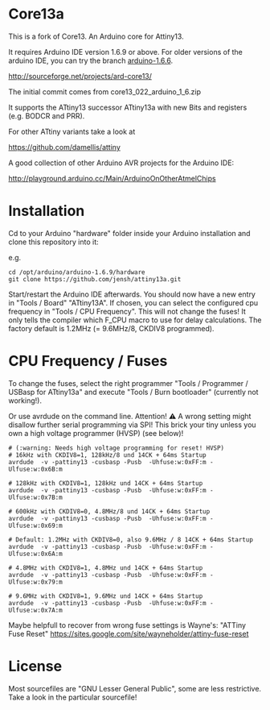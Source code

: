 Core13a
=======

This is a fork of Core13. An Arduino core for Attiny13.

It requires Arduino IDE version 1.6.9 or above. For older versions of
the arduino IDE, you can try the branch
[arduino-1.6.6](https://github.com/jensh/attiny13a/tree/arduino-1.6.6).

http://sourceforge.net/projects/ard-core13/

The initial commit comes from core13_022_arduino_1_6.zip

It supports the ATtiny13 successor ATtiny13a with new Bits and
registers (e.g. BODCR and PRR).


For other ATtiny variants take a look at

https://github.com/damellis/attiny


A good collection of other Arduino AVR projects for the Arduino IDE:

http://playground.arduino.cc/Main/ArduinoOnOtherAtmelChips


Installation
============

Cd to your Arduino "hardware" folder inside your Arduino
installation and clone this repository into it:

e.g.
```
cd /opt/arduino/arduino-1.6.9/hardware
git clone https://github.com/jensh/attiny13a.git
```

Start/restart the Arduino IDE afterwards. You should now have a new
entry in "Tools / Board" "ATtiny13A". If chosen, you can select the
configured cpu frequency in "Tools / CPU Frequency". This will not
change the fuses! It only tells the compiler which F_CPU macro to use
for delay calculations. The factory default is 1.2MHz (= 9.6MHz/8,
CKDIV8 programmed).


CPU Frequency / Fuses
=====================

To change the fuses, select the right programmer
"Tools / Programmer / USBasp for ATtiny13a" and execute "Tools / Burn
bootloader" (currently not working!).

Or use avrdude on the command line. Attention! :warning: A wrong setting might
disallow further serial programming via SPI! This brick your tiny
unless you own a high voltage programmer (HVSP) (see below)!

```
# (:warning: Needs high voltage programming for reset! HVSP)
# 16kHz with CKDIV8=1, 128kHz/8 und 14CK + 64ms Startup
avrdude  -v -pattiny13 -cusbasp -Pusb  -Uhfuse:w:0xFF:m -Ulfuse:w:0x6B:m

# 128kHz with CKDIV8=1, 128kHz und 14CK + 64ms Startup
avrdude  -v -pattiny13 -cusbasp -Pusb  -Uhfuse:w:0xFF:m -Ulfuse:w:0x7B:m

# 600kHz with CKDIV8=0, 4.8MHz/8 und 14CK + 64ms Startup
avrdude  -v -pattiny13 -cusbasp -Pusb  -Uhfuse:w:0xFF:m -Ulfuse:w:0x69:m

# Default: 1.2MHz with CKDIV8=0, also 9.6MHz / 8 14CK + 64ms Startup
avrdude  -v -pattiny13 -cusbasp -Pusb  -Uhfuse:w:0xFF:m -Ulfuse:w:0x6A:m

# 4.8MHz with CKDIV8=1, 4.8MHz und 14CK + 64ms Startup
avrdude  -v -pattiny13 -cusbasp -Pusb  -Uhfuse:w:0xFF:m -Ulfuse:w:0x79:m

# 9.6MHz with CKDIV8=1, 9.6MHz und 14CK + 64ms Startup
avrdude  -v -pattiny13 -cusbasp -Pusb  -Uhfuse:w:0xFF:m -Ulfuse:w:0x7A:m
```

Maybe helpfull to recover from wrong fuse settings is Wayne's: "ATTiny
Fuse Reset"
https://sites.google.com/site/wayneholder/attiny-fuse-reset


License
=======

Most sourcefiles are "GNU Lesser General Public", some are less
restrictive. Take a look in the particular sourcefile!
